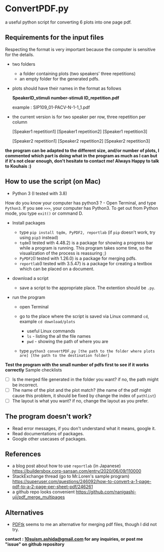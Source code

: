 # ConvertPDF.py
a useful python script for converting 6 plots into one page pdf.

## Requirements for the input files
Respecting the format is very important because the computer is sensitive for the details.

- two folders
  - a folder containing plots (two speakers' three repetitions)
  - an empty folder for the generated pdfs. 
  
- plots should have their names in the format as follows
  
  **SpeakerID_stimuli number-stimuli ID_repetition.pdf**
  
  example : SIP109_01-PACV-N-1-1_1.pdf
  
- the current version is for two speaker per row, three repetition per column

  [Speaker1 repetition1] [Speaker1 repetition2] [Speaker1 repetition3]
  
  [Speaker2 repetition1] [Speaker2 repetition2] [Speaker2 repetition3]
  
**the program can be adapted to the different size, and/or number of plots, I commented which part is doing what in the program as much as I can but if it's not clear enough, don't hesitate to contact me! Always Happy to talk to Kouhais :)**
  

## How to use the script (on Mac)

- Python 3 (I tested with 3.8)

How do you know your computer has python3 ? - Open Terminal, and type `Python3`. If you see `>>>`, your computer has Python3. To get out from Python mode, you type `exit()` or command D.

- Install packages 
  - type `pip install tqdm, PyPDF2, reportlab` (if `pip` doesn't work, try using `pip3` instead)
  - `tqdm`(I tested with 4.48.2) is a package for showing a progress bar while a program is running. This program takes some time, so the visualization of the process is reassuring ;)
  - `PyPDF2`(I tested with 1.26.0) is a package for merging pdfs. 
  - `reportlab`(I tested with 3.5.47) is a package for creating a textbox which can be placed on a document. 
  
- download a script
  - save a script to the appropriate place. The extention should be `.py`.  
  
- run the program
  - open Terminal
  - go to the place where the script is saved via Linux command `cd`, example `cd download/plots`
    - useful Linux commands
    - `ls` - listing the all the file names
    - `pwd` - showing the path of where you are
    
  - type `python3 convertPDF.py [the path to the folder where plots are] [the path to the destination folder]`

**Test the program with the small number of pdfs first to see if it works correctly**
Sample checklists
- [ ] Is the merged file generated in the folder you want? if no, the path might be incorrect. 
- [ ] The name of the plot and the plot match? (the name of the pdf might cause this problem, it should be fixed by change the index of `pathlist`)
- [ ] The layout is what you want? if no, change the layout as you prefer. 
  
## The program doesn't work?
- Read error messages, if you don't understand what it means, google it. 
- Read documentations of packages.
- Google other usecases of packages.

## References
- a blog post about how to use `reportlab` (in Japanese) https://buildersbox.corp-sansan.com/entry/2020/06/09/110000
- StackExchange thread (go to Mr.Loren's sample program) https://superuser.com/questions/246092/how-to-convert-a-1-page-pdf-to-a-2-page-per-sheet-pdf/246261
- a github repo looks convenient https://github.com/nanigashi-uji/pdf_merge_multipages
  
## Alternatives
- [PDFtk](https://www.pdflabs.com/tools/pdftk-server/) seems to me an alternative for merging pdf files, though I did not try.
  
**contact : 10suism.ashida@gmail.com for any inquiries, or post me "issue" on github repository**
  
 
